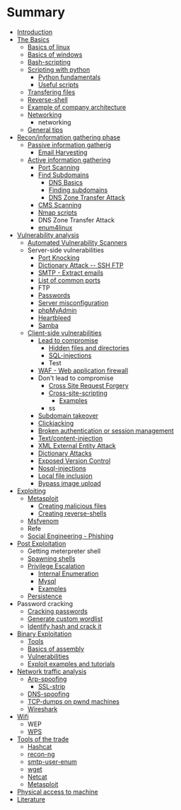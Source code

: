 # Summary

* [Introduction](README.md)
* [The Basics](the_basics.md)
   * [Basics of linux](basics_of_linux.md)
   * [Basics of windows](basics_of_windows.md)
   * [Bash-scripting](bash-scripting.md)
   * [Scripting with python](scripting_with_python.md)
       * [Python fundamentals](python_fundamentals.md)
       * [Useful scripts](connections.md)
   * [Transfering files](transfering_files.md)
   * [Reverse-shell](reverse-shell.md)
   * [Example of company architecture](example_of_company_architecture.md)
   * [Networking](networking.md)
       * networking
   * [General tips](general_tips.md)
* [Recon/information gathering phase](scanning.md)
   * [Passive information gatherig](passive_information_gatherig.md)
       * [Email Harvesting](email_harvesting.md)
   * [Active information gathering](active_information_gathering.md)
       * [Port Scanning](port_scanning.md)
       * [Find Subdomains](find_subdomains.md)
           * [DNS Basics](dns_basics.md)
           * [Finding subdomains](finding_subdomains.md)
           * [DNS Zone Transfer Attack](dns_zone_transfer_attack.md)
       * [CMS Scanning](cms_scanning.md)
       * [Nmap scripts](nmap_scripts.md)
       * DNS Zone Transfer Attack
       * [enum4linux](enum4linux.md)
* [Vulnerability analysis](vulnerability_analysi1s.md)
   * [Automated Vulnerability Scanners](automated_vulnerability_scanners.md)
   * Server-side vulnerabilities
       * [Port Knocking](port_knocking.md)
       * [Dictionary Attack -- SSH FTP](dictionary_attack_--_ssh_ftp.md)
       * [SMTP - Extract emails](smtp_-_extract_emails.md)
       * [List of common ports](list_of_common_ports.md)
       * FTP
       * [Passwords](passwords.md)
       * [Server misconfiguration](server_misconfiguration.md)
       * [phpMyAdmin](phpmyadmin.md)
       * [Heartbleed](heartbleed.md)
       * [Samba](samba.md)
   * [Client-side vulnerabilities](web-services.md)
       * [Lead to compromise](lead_to_compromise.md)
           * [Hidden files and directories](web-scanning.md)
           * [SQL-injections](sql-injections.md)
           * Test
       * [WAF - Web application firewall](waf_-_web_application_firewall.md)
       * Don't lead to compromise
           * [Cross Site Request Forgery](cross_site_request_forgery.md)
           * [Cross-site-scripting](cross-site-scripting.md)
               * [Examples](examplesXSS.md)
           * ss
       * [Subdomain takeover](subdomain_takeover.md)
       * [Clickjacking](clickjacking.md)
       * [Broken authentication or session management](broken_authentication_or_session_management.md)
       * [Text/content-injection](text-injection.md)
       * [XML External Entity Attack](xml_external_entity_attack.md)
       * [Dictionary Attacks](dictionary_attacks.md)
       * [Exposed Version Control](exposed_version_control.md)
       * [Nosql-injections](nosql-injections.md)
       * [Local file inclusion](local_file_inclusion.md)
       * [Bypass image upload](bypass_image_upload.md)
* [Exploiting](exploiting.md)
   * [Metasploit](msfconsole.md)
       * [Creating malicious files](creating_malicious_files.md)
       * [Creating reverse-shells](creating_reverse-shells.md)
   * [Msfvenom](msfvenom.md)
   * Refe
   * [Social Engineering - Phishing](social_engineering_-_phishing.md)
* [Post Exploitation](post_exploitation.md)
   * Getting meterpreter shell
   * [Spawning shells](spawning_shells.md)
   * [Privilege Escalation](privilege_escalation.md)
       * [Internal Enumeration](internal_enumeration.md)
       * [Mysql](mysql.md)
       * [Examples](examples.md)
   * [Persistence](persistence.md)
* Password cracking
   * [Cracking passwords](cracking_passwords.md)
   * [Generate custom wordlist](generate_custom_wordlist.md)
   * [Identify hash and crack it](identify_hash_and_crack_it.md)
* [Binary Exploitation](binary_exploitation2.md)
   * [Tools](tools.md)
   * [Basics of assembly](binary_exploitation.md)
   * [Vulnerabilities](vulnerabilities.md)
   * [Exploit examples and tutorials](exploit_examples_and_tutorials.md)
* [Network traffic analysis](network_traffic.md)
   * [Arp-spoofing](arp-spoofing.md)
       * [SSL-strip](ssl-strip.md)
   * [DNS-spoofing](dns-spoofing.md)
   * [TCP-dumps on pwnd machines](tcp-dumps_on_pwnd_machines.md)
   * [Wireshark](wireshark.md)
* [Wifi](wifi.md)
   * WEP
   * [WPS](wps.md)
* [Tools of the trade](tools_of_the_trade.md)
   * [Hashcat](hashcat.md)
   * [recon-ng](recon-ng.md)
   * [smtp-user-enum](smtp-user-enum.md)
   * [wget](wget.md)
   * [Netcat](netcat.md)
   * [Metasploit](metasploit.md)
* [Physical access to machine](physical_access_to_machine.md)
* [Literature](littearature.md)


